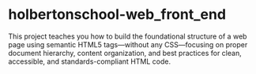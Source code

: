 # holbertonschool-web_front_end
This project teaches you how to build the foundational structure of a web page using semantic HTML5 tags—without any CSS—focusing on proper document hierarchy, content organization, and best practices for clean, accessible, and standards-compliant HTML code. 
